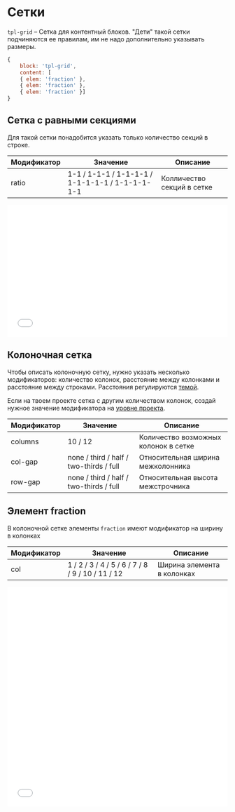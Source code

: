 # Сетки

`tpl-grid` – Сетка для контентный блоков. "Дети" такой сетки подчиняются ее правилам, им не надо дополнительно указывать размеры.

```js 
{
	block: 'tpl-grid',
	content: [
	{ elem: 'fraction' },
	{ elem: 'fraction' },
	{ elem: 'fraction' }]
}
```

## Сетка с равными секциями

Для такой сетки понадобится указать только количество секций в строке.

Модификатор | Значение                                        | Описание
----------- | ----------------------------------------------- | --------------------------
ratio       | 1-1 / 1-1-1 / 1-1-1-1 / 1-1-1-1-1 / 1-1-1-1-1-1 | Колличество секций в сетке

<iframe height='300' scrolling='no' title='tpl-grid. Теория 1' src='//codepen.io/bem_design/embed/5dc797f4ecf179d175ac940ceb11f893/?height=265&theme-id=0&default-tab=result&embed-version=2&editable=true' frameborder='no' allowtransparency='true' allowfullscreen='true' style='width: 100%;'>See the Pen <a href='https://codepen.io/bem_design/pen/5dc797f4ecf179d175ac940ceb11f893/'>tpl-grid. Теория 1</a> by BEM DESIGN (<a href='https://codepen.io/bem_design'>@bem_design</a>) on <a href='https://codepen.io'>CodePen</a>.
</iframe>

## Колоночная сетка

Чтобы описать колоночную сетку, нужно указать несколько модификаторов: количество колонок, расстояние между колонками и расстояние между строками. Расстояния регулируются [темой](http://bem.design/doc.html#/theme).

Если на твоем проекте сетка с другим количеством колонок, создай нужное значение модификатора на [уровне проекта](http://bem.design/doc.html#/bem-design-stub).

Модификатор | Значение                                | Описание
----------- | --------------------------------------- | --------------------------------------
columns     | 10 / 12                                 | Количество возможных колонок в сетке
col-gap     | none / third / half / two-thirds / full | Относительная ширина межколонника
row-gap     | none / third / half / two-thirds / full | Относительная высота межстрочника

## Элемент fraction

В колоночной сетке элементы `fraction` имеют модификатор на ширину в колонках

Модификатор | Значение                                         | Описание
----------- | ------------------------------------------------ | --------------------------
col         | 1 / 2 / 3 / 4 / 5 / 6 / 7 / 8 / 9 / 10 / 11 / 12 | Ширина элемента в колонках


<iframe height='500' scrolling='no' title='tpl-grid. Теория 2' src='//codepen.io/bem_design/embed/1b5f9e70fdae42bf89878e5a3694d34e/?height=265&theme-id=0&default-tab=result&embed-version=2&editable=true' frameborder='no' allowtransparency='true' allowfullscreen='true' style='width: 100%;'>See the Pen <a href='https://codepen.io/bem_design/pen/1b5f9e70fdae42bf89878e5a3694d34e/'>tpl-grid. Теория 2</a> by BEM DESIGN (<a href='https://codepen.io/bem_design'>@bem_design</a>) on <a href='https://codepen.io'>CodePen</a>.
</iframe>